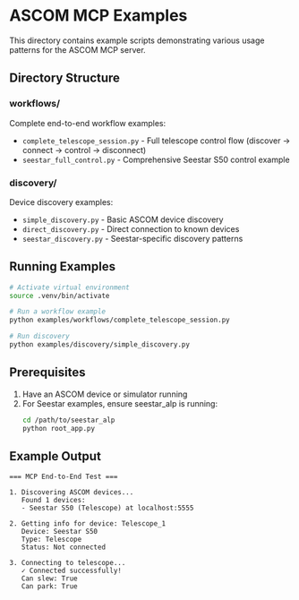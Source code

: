 # ASCOM MCP Examples

This directory contains example scripts demonstrating various usage patterns for the ASCOM MCP server.

## Directory Structure

### workflows/
Complete end-to-end workflow examples:
- `complete_telescope_session.py` - Full telescope control flow (discover → connect → control → disconnect)
- `seestar_full_control.py` - Comprehensive Seestar S50 control example

### discovery/
Device discovery examples:
- `simple_discovery.py` - Basic ASCOM device discovery
- `direct_discovery.py` - Direct connection to known devices
- `seestar_discovery.py` - Seestar-specific discovery patterns

## Running Examples

```bash
# Activate virtual environment
source .venv/bin/activate

# Run a workflow example
python examples/workflows/complete_telescope_session.py

# Run discovery
python examples/discovery/simple_discovery.py
```

## Prerequisites

1. Have an ASCOM device or simulator running
2. For Seestar examples, ensure seestar_alp is running:
   ```bash
   cd /path/to/seestar_alp
   python root_app.py
   ```

## Example Output

```
=== MCP End-to-End Test ===

1. Discovering ASCOM devices...
   Found 1 devices:
   - Seestar S50 (Telescope) at localhost:5555

2. Getting info for device: Telescope_1
   Device: Seestar S50
   Type: Telescope
   Status: Not connected

3. Connecting to telescope...
   ✓ Connected successfully!
   Can slew: True
   Can park: True
```